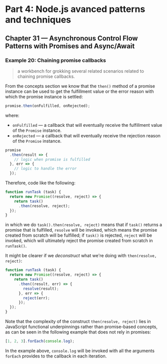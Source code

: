# Part 4: Node.js avanced patterns and techniques
## Chapter 31 &mdash; Asynchronous Control Flow Patterns with Promises and Async/Await
### Example 20: Chaining promise callbacks
> a workbench for grokking several related scenarios related to chaining promise callbacks.


From the concepts section we know that the `then()` method of a promise instance can be used to get the fulfillment value or the error reason with which the promise instance is settled:

```javascript
promise.then(onFulfilled, onRejected);
```

where:
+ `onFulfilled` &mdash; a callback that will eventually receive the fulfillment value of the `Promise` instance.
+ `onRejected` &mdash; a callback that will eventually receive the rejection reason of the `Promise` instance.


```javascript
promise
  .then(result => {
    // logic when promise is fulfilled
  }, err => {
    // logic to handle the error
  });
```

Therefore, code like the following:

```javascript
function runTask (task) {
  return new Promise((resolve, reject) => {
    return task()
      .then(resolve, reject);
  });
}
```

in which we do `task().then(resolve, reject)` means that if `task()` returns a promise that is fulfilled, `resolve` will be invoked, which means the promise created from scratch will be fulfilled; if `task()` is rejected, `reject` will be invoked, which will ultimately reject the promise created from scratch in `runTask()`.

It might be clearer if we *deconstruct* what we're doing with `then(resolve, reject)`:
```javascript
function runTask (task) {
  return new Promise((resolve, reject) => {
    return task()
      .then((result, err) => {
        resolve(result);
      }, err => {
        reject(err);
      });
  });
}
```

Note that the complexity of the construct `then(resolve, reject)` lies in JavaScript functional underpinnings rather than promise-based concepts, as can be seen in the following example that does not rely in promises:

```javascript
[1, 2, 3].forEach(console.log);
```

In the example above, `console.log` will be invoked with all the arguments `forEach` provides to the callback in each iteration.



